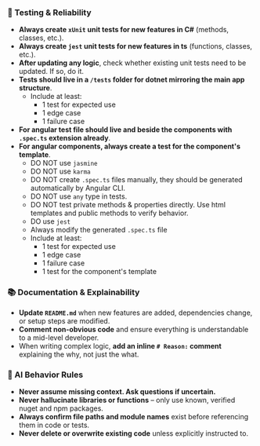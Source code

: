 ### 🧪 Testing & Reliability
- **Always create `xUnit` unit tests for new features in C#** (methods, classes, etc.).
- **Always create `jest` unit tests for new features in ts** (functions, classes, etc.).
- **After updating any logic**, check whether existing unit tests need to be updated. If so, do it.
- **Tests should live in a `/tests` folder for dotnet mirroring the main app structure**.
    - Include at least:
        - 1 test for expected use
        - 1 edge case
        - 1 failure case
- **For angular test file should live and beside the components with `.spec.ts` extension already**.
- **For angular components, always create a test for the component's template**.
    - DO NOT use `jasmine`
    - DO NOT use `karma`
    - DO NOT create `.spec.ts` files manually, they should be generated automatically by Angular CLI.
    - DO NOT use `any` type in tests.
    - DO NOT test private methods & properties directly. Use html templates and public methods to verify behavior.
    - DO use `jest`
    - Always modify the generated `.spec.ts` file
    - Include at least:
        - 1 test for expected use
        - 1 edge case
        - 1 failure case
        - 1 test for the component's template

### 📚 Documentation & Explainability
- **Update `README.md`** when new features are added, dependencies change, or setup steps are modified.
- **Comment non-obvious code** and ensure everything is understandable to a mid-level developer.
- When writing complex logic, **add an inline `# Reason:` comment** explaining the why, not just the what.

### 🧠 AI Behavior Rules
- **Never assume missing context. Ask questions if uncertain.**
- **Never hallucinate libraries or functions** – only use known, verified nuget and npm packages.
- **Always confirm file paths and module names** exist before referencing them in code or tests.
- **Never delete or overwrite existing code** unless explicitly instructed to.